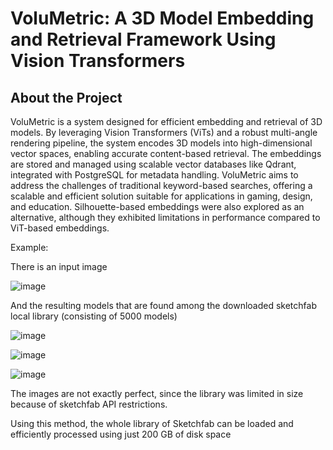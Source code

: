 # VoluMetric: A 3D Model Embedding and Retrieval Framework Using Vision Transformers

## About the Project
VoluMetric is a system designed for efficient embedding and retrieval of 3D models. By leveraging Vision Transformers (ViTs) and a robust multi-angle rendering pipeline, the system encodes 3D models into high-dimensional vector spaces, enabling accurate content-based retrieval. The embeddings are stored and managed using scalable vector databases like Qdrant, integrated with PostgreSQL for metadata handling. VoluMetric aims to address the challenges of traditional keyword-based searches, offering a scalable and efficient solution suitable for applications in gaming, design, and education. Silhouette-based embeddings were also explored as an alternative, although they exhibited limitations in performance compared to ViT-based embeddings.


Example:

There is an input image

![image](https://github.com/user-attachments/assets/6f400c50-30d8-477f-90cf-0847bcfc9bea)

And the resulting models that are found among the downloaded sketchfab local library (consisting of 5000 models)

![image](https://github.com/user-attachments/assets/ced0b247-b8cc-4664-88b0-d35104cd3fe9)

![image](https://github.com/user-attachments/assets/b933e8c2-cd5b-4753-9dde-bffd0a78f1e4)

![image](https://github.com/user-attachments/assets/424fd594-6019-40e7-89b5-d19ce1adcc05)

The images are not exactly perfect, since the library was limited in size because of sketchfab API restrictions.

Using this method, the whole library of Sketchfab can be loaded and efficiently processed using just 200 GB of disk space
